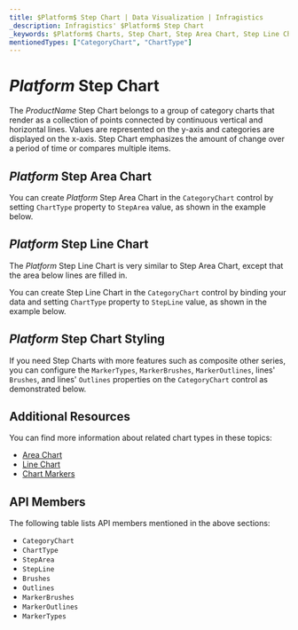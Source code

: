 ```yaml
---
title: $Platform$ Step Chart | Data Visualization | Infragistics
_description: Infragistics' $Platform$ Step Chart
_keywords: $Platform$ Charts, Step Chart, Step Area Chart, Step Line Chart, Infragistics
mentionedTypes: ["CategoryChart", "ChartType"]
---
```

# $Platform$ Step Chart

The $ProductName$ Step Chart belongs to a group of category charts that render as a collection of points connected by continuous vertical and horizontal lines. Values are represented on the y-axis and categories are displayed on the x-axis. Step Chart emphasizes the amount of change over a period of time or compares multiple items.

## $Platform$ Step Area Chart

You can create $Platform$ Step Area Chart in the `CategoryChart` control by setting `ChartType` property to `StepArea` value, as shown in the example below.

<code-view style="height: 600px"
           data-demos-base-url="{environment:dvDemosBaseUrl}"
           iframe-src="{environment:dvDemosBaseUrl}/charts/category-chart-step-area-multiple-sources"
           github-src="charts/category-chart/step-area-multiple-sources"
           alt="$Platform$ Step Area Chart Multiple Sources" >
</code-view>

<div class="divider--half"></div>

## $Platform$ Step Line Chart

The $Platform$ Step Line Chart is very similar to Step Area Chart, except that the area below lines are filled in.

You can create Step Line Chart in the `CategoryChart` control by binding your data and setting `ChartType` property to `StepLine` value, as shown in the example below.

<code-view style="height: 600px"
           data-demos-base-url="{environment:dvDemosBaseUrl}"
           iframe-src="{environment:dvDemosBaseUrl}/charts/category-chart-step-line-multiple-sources"
           github-src="charts/category-chart/step-line-multiple-sources"
           alt="$Platform$ Step Line Chart Multiple Sources" >
</code-view>

<div class="divider--half"></div>

## $Platform$ Step Chart Styling

If you need Step Charts with more features such as composite other series, you can configure the `MarkerTypes`, `MarkerBrushes`, `MarkerOutlines`, lines' `Brushes`, and lines' `Outlines` properties on the `CategoryChart` control as demonstrated below.

<code-view style="height: 600px"
           data-demos-base-url="{environment:dvDemosBaseUrl}"
           iframe-src="{environment:dvDemosBaseUrl}/charts/category-chart-step-line-styling"
           github-src="charts/category-chart/step-line-styling"
           alt="$Platform$ Styling Step Line Chart" >
</code-view>

<div class="divider--half"></div>

## Additional Resources

You can find more information about related chart types in these topics:

- [Area Chart](area-chart.md)
- [Line Chart](line-chart.md)
- [Chart Markers](../features/chart-markers.md)

## API Members

The following table lists API members mentioned in the above sections:

- `CategoryChart`
- `ChartType`
- `StepArea`
- `StepLine`
- `Brushes`
- `Outlines`
- `MarkerBrushes`
- `MarkerOutlines`
- `MarkerTypes`

